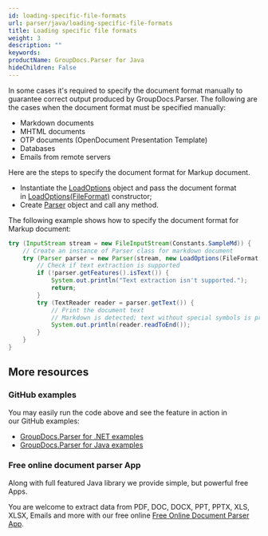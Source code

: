 ```yaml
---
id: loading-specific-file-formats
url: parser/java/loading-specific-file-formats
title: Loading specific file formats
weight: 3
description: ""
keywords: 
productName: GroupDocs.Parser for Java
hideChildren: False
---
```

In some cases it's required to specify the document format manually to guarantee correct output produced by GroupDocs.Parser. The following are the cases when the document format must be specified manually:

*   Markdown documents
*   MHTML documents
*   OTP documents (OpenDocument Presentation Template)
*   Databases
*   Emails from remote servers

Here are the steps to specify the document format for Markup document.

*   Instantiate the [LoadOptions](https://reference.groupdocs.com/java/parser/com.groupdocs.parser.options/LoadOptions) object and pass the document format in [LoadOptions(FileFormat)](https://reference.groupdocs.com/java/parser/com.groupdocs.parser.options/LoadOptions#LoadOptions(com.groupdocs.parser.options.FileFormat)) constructor;
*   Create [Parser](https://reference.groupdocs.com/java/parser/com.groupdocs.parser/Parser) object and call any method.

The following example shows how to specify the document format for Markup document:  

```java
try (InputStream stream = new FileInputStream(Constants.SampleMd)) {
    // Create an instance of Parser class for markdown document
    try (Parser parser = new Parser(stream, new LoadOptions(FileFormat.Markup))) {
        // Check if text extraction is supported
        if (!parser.getFeatures().isText()) {
            System.out.println("Text extraction isn't supported.");
            return;
        }
        try (TextReader reader = parser.getText()) {
            // Print the document text
            // Markdown is detected; text without special symbols is printed
            System.out.println(reader.readToEnd());
        }
    }
}
```

## More resources

### GitHub examples

You may easily run the code above and see the feature in action in our GitHub examples:

*   [GroupDocs.Parser for .NET examples](https://github.com/groupdocs-parser/GroupDocs.Parser-for-.NET)    
*   [GroupDocs.Parser for Java examples](https://github.com/groupdocs-parser/GroupDocs.Parser-for-Java)    

### Free online document parser App

Along with full featured Java library we provide simple, but powerful free Apps.

You are welcome to extract data from PDF, DOC, DOCX, PPT, PPTX, XLS, XLSX, Emails and more with our free online [Free Online Document Parser App](https://products.groupdocs.app/parser).